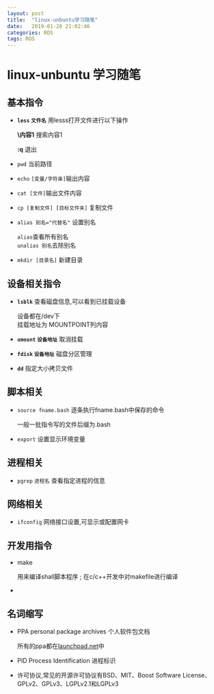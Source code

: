 ```yaml
---
layout: post
title:  "linux-unbuntu学习随笔"
date:   2019-01-26 21:02:46
categories: ROS
tags: ROS
---
```

# linux-unbuntu 学习随笔
## 基本指令
* **`less` `文件名`**  用lesss打开文件进行以下操作
    
    **\内容1**  搜索内容1
    
    **:q** 退出
* `pwd` 当前路径
* `echo` `[变量/字符串]`输出内容
* `cat [文件]`输出文件内容 
* `cp [复制文件] [目标文件夹]` 复制文件
* `alias 别名="代替名"` 设置别名

    `alias`查看所有别名
    <br>`unalias 别名`去除别名 
* `mkdir [目录名]` 新建目录
## 设备相关指令
* **`lsblk`** 查看磁盘信息,可以看到已挂载设备
    
    设备都在/dev下<br>
    挂载地址为 MOUNTPOINT列内容
* **`umount` `设备地址`** 取消挂载
* **`fdisk` `设备地址`** 磁盘分区管理
* **`dd`** 指定大小拷贝文件
## 脚本相关
* `source fname.bash` 逐条执行fname.bash中保存的命令

    一般一批指令写的文件后缀为.bash
* `export` 设置显示环境变量 
## 进程相关
* `pgrep` `进程名` 查看指定进程的信息
## 网络相关
* `ifconfig` 网络接口设置,可显示或配置网卡
## 开发用指令
 * make

    用来编译shall脚本程序 ; 在c/c++开发中对makefile进行编译
 *  
## 名词缩写
* PPA personal package archives 个人软件包文档

    所有的ppa都在[launchpad.net](launchpad.net)中
* PID Process Identification 进程标识
* 许可协议,常见的开源许可协议有BSD、MIT、Boost Software License、GPLv2、GPLv3、LGPLv2.1和LGPLv3